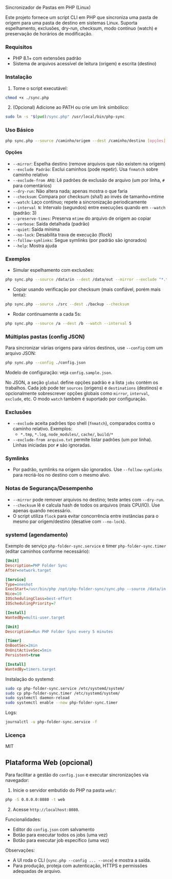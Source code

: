 Sincronizador de Pastas em PHP (Linux)

Este projeto fornece um script CLI em PHP que sincroniza uma pasta de origem para uma pasta de destino em sistemas Linux. Suporta espelhamento, exclusões, dry-run, checksum, modo contínuo (watch) e preservação de horários de modificação.

### Requisitos

- PHP 8.1+ com extensões padrão
- Sistema de arquivos acessível de leitura (origem) e escrita (destino)

### Instalação

1. Torne o script executável:

```bash
chmod +x ./sync.php
```

2. (Opcional) Adicione ao PATH ou crie um link simbólico:

```bash
sudo ln -s "$(pwd)/sync.php" /usr/local/bin/php-sync
```

### Uso Básico

```bash
php sync.php --source /caminho/origem --dest /caminho/destino [opções]
```

#### Opções

- `--mirror`: Espelha destino (remove arquivos que não existem na origem)
- `--exclude Padrão`: Exclui caminhos (pode repetir). Usa `fnmatch` sobre caminho relativo
- `--exclude-from ARQ`: Lê padrões de exclusão de arquivo (um por linha, `#` para comentários)
- `--dry-run`: Não altera nada; apenas mostra o que faria
- `--checksum`: Compara por checksum (sha1) ao invés de tamanho+mtime
- `--watch`: Laço contínuo; repete a sincronização periodicamente
- `--interval N`: Intervalo (segundos) entre execuções quando em `--watch` (padrão: 3)
- `--preserve-times`: Preserva `mtime` do arquivo de origem ao copiar
- `--verbose`: Saída detalhada (padrão)
- `--quiet`: Saída mínima
- `--no-lock`: Desabilita trava de execução (flock)
- `--follow-symlinks`: Segue symlinks (por padrão são ignorados)
- `--help`: Mostra ajuda

### Exemplos

- Simular espelhamento com exclusões:

```bash
php sync.php --source /data/in --dest /data/out --mirror --exclude "*.tmp" --exclude "cache/" --dry-run
```

- Copiar usando verificação por checksum (mais confiável, porém mais lenta):

```bash
php sync.php --source ./src --dest ./backup --checksum
```

- Rodar continuamente a cada 5s:

```bash
php sync.php --source /a --dest /b --watch --interval 5
```

### Múltiplas pastas (config JSON)

Para sincronizar várias origens para vários destinos, use `--config` com um arquivo JSON:

```bash
php sync.php --config ./config.json
```

Modelo de configuração: veja `config.sample.json`.

No JSON, a seção `global` define opções padrão e a lista `jobs` contém os trabalhos. Cada job pode ter `sources` (origens) e `destinations` (destinos) e opcionalmente sobrescrever opções globais como `mirror`, `interval`, `exclude`, etc. O modo `watch` também é suportado por configuração.

### Exclusões

- `--exclude` aceita padrões tipo shell (`fnmatch`), comparados contra o caminho relativo. Exemplos:
  - `*.tmp`, `*.log`, `node_modules/`, `cache/`, `build/*`
- `--exclude-from arquivo.txt` permite listar padrões (um por linha). Linhas iniciadas por `#` são ignoradas.

### Symlinks

- Por padrão, symlinks na origem são ignorados. Use `--follow-symlinks` para recriá-los no destino com o mesmo alvo.

### Notas de Segurança/Desempenho

- `--mirror` pode remover arquivos no destino; teste antes com `--dry-run`.
- `--checksum` lê e calcula hash de todos os arquivos (mais CPU/IO). Use apenas quando necessário.
- O script utiliza `flock` para evitar concorrência entre instâncias para o mesmo par origem/destino (desative com `--no-lock`).

### systemd (agendamento)

Exemplo de serviço `php-folder-sync.service` e timer `php-folder-sync.timer` (editar caminhos conforme necessário):

```ini
[Unit]
Description=PHP Folder Sync
After=network.target

[Service]
Type=oneshot
ExecStart=/usr/bin/php /opt/php-folder-sync/sync.php --source /data/in --dest /data/out --mirror --exclude-from /opt/php-folder-sync/excludes.txt
Nice=10
IOSchedulingClass=best-effort
IOSchedulingPriority=7

[Install]
WantedBy=multi-user.target
```

```ini
[Unit]
Description=Run PHP Folder Sync every 5 minutes

[Timer]
OnBootSec=2min
OnUnitActiveSec=5min
Persistent=true

[Install]
WantedBy=timers.target
```

Instalação do systemd:

```bash
sudo cp php-folder-sync.service /etc/systemd/system/
sudo cp php-folder-sync.timer /etc/systemd/system/
sudo systemctl daemon-reload
sudo systemctl enable --now php-folder-sync.timer
```

Logs:

```bash
journalctl -u php-folder-sync.service -f
```

### Licença

MIT

## Plataforma Web (opcional)

Para facilitar a gestão do `config.json` e executar sincronizações via navegador:

1. Inicie o servidor embutido do PHP na pasta `web/`:

```bash
php -S 0.0.0.0:8080 -t web
```

2. Acesse `http://localhost:8080`.

Funcionalidades:
- Editor do `config.json` com salvamento
- Botão para executar todos os jobs (uma vez)
- Botão para executar job específico (uma vez)

Observações:
- A UI roda o CLI (`sync.php --config ... --once`) e mostra a saída.
- Para produção, proteja com autenticação, HTTPS e permissões adequadas de arquivo.


